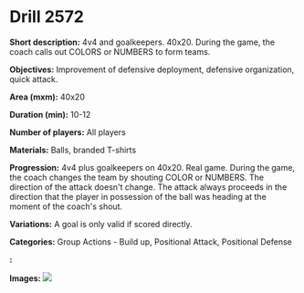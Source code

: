 # Drill 2572

**Short description:**
4v4 and goalkeepers. 40x20. During the game, the coach calls out COLORS or NUMBERS to form teams.

**Objectives:**
Improvement of defensive deployment, defensive organization, quick attack.

**Area (mxm):**
40x20

**Duration (min):**
10-12

**Number of players:**
All players

**Materials:**
Balls, branded T-shirts

**Progression:**
4v4 plus goalkeepers on 40x20. Real game. During the game, the coach changes the team by shouting COLOR or NUMBERS. The direction of the attack doesn't change. The attack always proceeds in the direction that the player in possession of the ball was heading at the moment of the coach's shout.

**Variations:**
A goal is only valid if scored directly.

**Categories:**
Group Actions - Build up, Positional Attack, Positional Defense

**:**


**Images:**
![](https://www.coachingfutsal.com/\images\17d8a250-8171-404f-9ae7-4802f312acf6_303.png)

